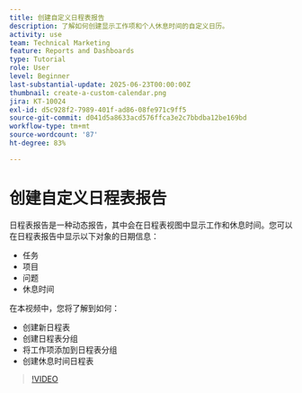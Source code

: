 ```yaml
---
title: 创建自定义日程表报告
description: 了解如何创建显示工作项和个人休息时间的自定义日历。
activity: use
team: Technical Marketing
feature: Reports and Dashboards
type: Tutorial
role: User
level: Beginner
last-substantial-update: 2025-06-23T00:00:00Z
thumbnail: create-a-custom-calendar.png
jira: KT-10024
exl-id: d5c928f2-7989-401f-ad86-08fe971c9ff5
source-git-commit: d041d5a8633acd576ffca3e2c7bbdba12be169bd
workflow-type: tm+mt
source-wordcount: '87'
ht-degree: 83%

---
```


# 创建自定义日程表报告

日程表报告是一种动态报告，其中会在日程表视图中显示工作和休息时间。您可以在日程表报告中显示以下对象的日期信息：

* 任务
* 项目
* 问题
* 休息时间

在本视频中，您将了解到如何：

* 创建新日程表
* 创建日程表分组
* 将工作项添加到日程表分组
* 创建休息时间日程表

>[!VIDEO](https://video.tv.adobe.com/v/3452403/?quality=12&learn=on&enablevpops&captions=chi_hans)

